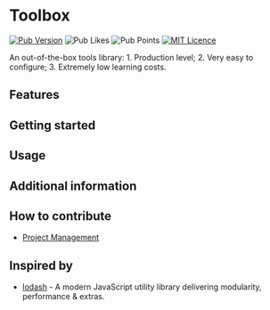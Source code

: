 # Toolbox

[![Pub Version](https://img.shields.io/pub/v/toolbox?label=version&style=flat-square)](https://pub.dev/packages/flutter_package_boilerplate/changelog)
![Pub Likes](https://img.shields.io/pub/likes/toolbox?label=Pub%20Likes&style=flat-squar)
![Pub Points](https://img.shields.io/pub/points/toolbox?label=Pub%20Points&style=flat-squar)
[![MIT Licence](https://img.shields.io/github/license/camus-design/toolbox?style=flat-square&longCache=true)](https://opensource.org/licenses/mit-license.php)

An out-of-the-box tools library: 1. Production level; 2. Very easy to configure; 3. Extremely low learning costs.

## Features

## Getting started

## Usage

## Additional information

## How to contribute

- [Project Management](https://github.com/orgs/camus-design/projects/1)

## Inspired by

- [lodash](https://lodash.com/) - A modern JavaScript utility library delivering modularity, performance & extras.
